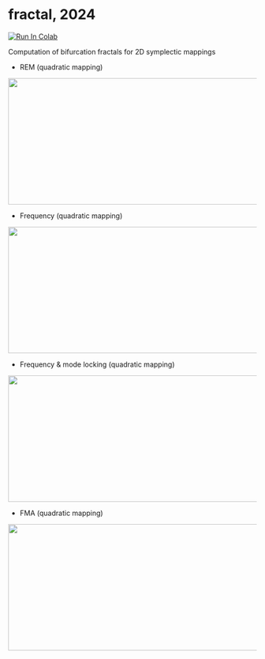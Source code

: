 # fractal, 2024

[![Run In Colab](https://colab.research.google.com/assets/colab-badge.svg)](https://colab.research.google.com/github/i-a-morozov/fractal/blob/main/fractal.ipynb)

Computation of bifurcation fractals for 2D symplectic mappings

- REM (quadratic mapping)

<p align="center">
  <img width="576" height="256" src="https://github.com/i-a-morozov/fractal/blob/main/pics/rem.png">
</p>

- Frequency (quadratic mapping)

<p align="center">
  <img width="576" height="256" src="https://github.com/i-a-morozov/fractal/blob/main/pics/frequency.png">
</p>

- Frequency & mode locking (quadratic mapping)

<p align="center">
  <img width="576" height="256" src="https://github.com/i-a-morozov/fractal/blob/main/pics/tongues.png">
</p>

- FMA (quadratic mapping)

<p align="center">
  <img width="576" height="256" src="https://github.com/i-a-morozov/fractal/blob/main/pics/fma.png">
</p>



